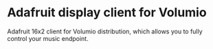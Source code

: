 # Adafruit display client for Volumio

Adafruit 16x2 client for Volumio distribution, which allows you to fully control your music endpoint.
